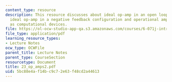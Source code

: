 ```yaml
---
content_type: resource
description: This resource discusses about ideal op-amp in an open loop configuration,
  ideal op-amp in a negative feedback configuration and operational amplifier circuits
  as computational devices.
file: https://ol-ocw-studio-app-qa.s3.amazonaws.com/courses/6-071j-introduction-to-electronics-signals-and-measurement-spring-2006/5bc88e4af14bc9c72e63f48cd2a44613_23_op_amps2.pdf
file_type: application/pdf
learning_resource_types:
- Lecture Notes
ocw_type: OCWFile
parent_title: Lecture Notes
parent_type: CourseSection
resourcetype: Document
title: 23_op_amps2.pdf
uid: 5bc88e4a-f14b-c9c7-2e63-f48cd2a44613
---
```


